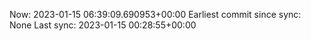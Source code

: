 Now: 2023-01-15 06:39:09.690953+00:00 Earliest commit since sync: None Last sync: 2023-01-15 00:28:55+00:00
